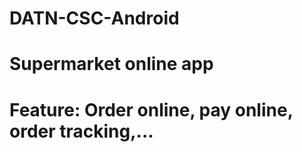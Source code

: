 # DATN-CSC-Android
# Supermarket online app
# Feature: Order online, pay online, order tracking,...
